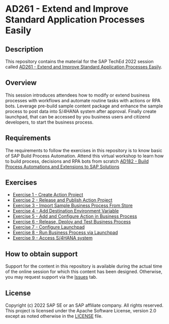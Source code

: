 # AD261 - Extend and Improve Standard Application Processes Easily

## Description

This repository contains the material for the SAP TechEd 2022 session called [AD261 - Extend and Improve Standard Application Processes Easily](https://go3.events.sap.com/sapteched/hybrid/2022/reg/flow/sap/saptech2022/sapteched2022catalog/page/catalog/session/1661198448414001XuHl).

## Overview

This session introduces attendees how to modify or extend business processes with workflows and automate routine tasks with actions or RPA bots. Leverage pre-build sample content package and enhance the sample process to post data into S/4HANA system after approval. Finally create launchpad, that can be accessed by you business users and citizend developers, to start the business process. 

## Requirements

The requirements to follow the exercises in this repository is to know basic of SAP Build Process Automation. Attend this virtual workshop to learn how to build process, decisions and RPA bots from scratch [AD182 - Build Process Automations and Extensions to SAP Solutions](https://go3.events.sap.com/sapteched/hybrid/2022/reg/flow/sap/saptech2022/sapteched2022catalog/page/catalog/session/1661198036950001EHbd)

## Exercises

- [Exercise 1 - Create Action Project](/exercises/1_CreateActionProject)
- [Exercise 2 - Release and Publish Action Project](/exercises/2_PublishActionProject)
- [Exercise 3 - Import Sample Business Process From Store](/exercises/3_ImportSampleProcess)
- [Exercise 4 - Add Destination Environment Variable](/exercises/4_AddEnvironmentVariable)
- [Exercise 5 - Add and Configure Action in Business Process](/exercises/5_AddAction)
- [Exercise 6 - Release, Deploy and Test Business Process](/exercises/6_ReleaseAndDeployProcess)
- [Exercise 7 - Configure Launchpad](/exercises/7_ConfigureLaunchpad)
- [Exercise 8 - Run Business Process via Launchpad](/exercises/8_RunBusinessProcess)
- [Exercise 9 - Access S/4HANA system](/exercises/9_AccessS4HANA)

## How to obtain support

Support for the content in this repository is available during the actual time of the online session for which this content has been designed. Otherwise, you may request support via the [Issues](../../issues) tab.

## License
Copyright (c) 2022 SAP SE or an SAP affiliate company. All rights reserved. This project is licensed under the Apache Software License, version 2.0 except as noted otherwise in the [LICENSE](LICENSES/Apache-2.0.txt) file.
